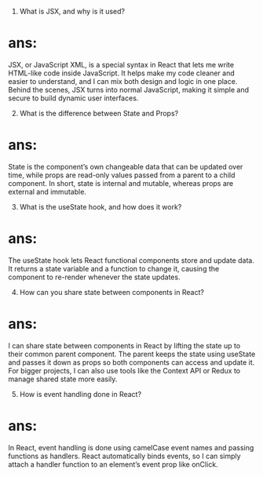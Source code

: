 1. What is JSX, and why is it used?

# ans:
JSX, or JavaScript XML, is a special syntax in React that lets me write HTML-like code inside JavaScript. It helps make my code cleaner and easier to understand, and I can mix both design and logic in one place. Behind the scenes, JSX turns into normal JavaScript, making it simple and secure to build dynamic user interfaces.

2. What is the difference between State and Props?

# ans:
State is the component’s own changeable data that can be updated over time, while props are read-only values passed from a parent to a child component. In short, state is internal and mutable, whereas props are external and immutable.

3. What is the useState hook, and how does it work?

# ans:
The useState hook lets React functional components store and update data. It returns a state variable and a function to change it, causing the component to re-render whenever the state updates.

4. How can you share state between components in React?

# ans:
I can share state between components in React by lifting the state up to their common parent component. The parent keeps the state using useState and passes it down as props so both components can access and update it. For bigger projects, I can also use tools like the Context API or Redux to manage shared state more easily.

5. How is event handling done in React?

# ans:
In React, event handling is done using camelCase event names and passing functions as handlers. React automatically binds events, so I can simply attach a handler function to an element’s event prop like onClick.